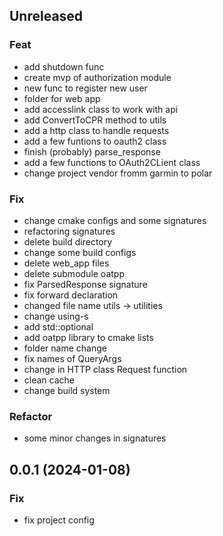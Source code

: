 ## Unreleased

### Feat

- add shutdown func
- create mvp of authorization module
- new func to register new user
- folder for web app
- add accesslink class to work with api
- add ConvertToCPR method to utils
- add a http class to handle requests
- add a few funtions to oauth2 class
- finish (probably) parse_response
- add a few functions to OAuth2CLient class
- change project vendor fromm garmin to polar

### Fix

- change cmake configs and some signatures
- refactoring signatures
- delete build directory
- change some build configs
- delete web_app files
- delete submodule oatpp
- fix ParsedResponse signature
- fix forward declaration
- changed file name utils -> utilities
- change using-s
- add std::optional
- add oatpp library to cmake lists
- folder name change
- fix names of QueryArgs
- change in HTTP class Request function
- clean cache
- change build system

### Refactor

- some minor changes in signatures

## 0.0.1 (2024-01-08)

### Fix

- fix project config
